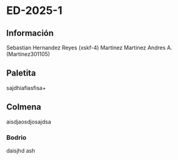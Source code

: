 # ED-2025-1
## Información
Sebastian Hernandez Reyes (xskf-4)
Martinez Martinez Andres A. (Martinez301105)

## Paletita
sajdhiafiasfisa+

## Colmena 
aisdjaosdjosajdsa

### Bodrio
daisjhd ash
